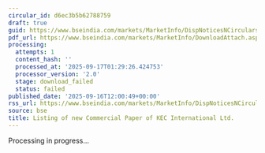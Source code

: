 ```yaml
---
circular_id: d6ec3b5b62788759
draft: true
guid: https://www.bseindia.com/markets/MarketInfo/DispNoticesNCirculars.aspx?Noticeid={D9A9515B-7703-4CC4-915F-F5DECAEE3403}&noticeno=20250916-57&dt=09/16/2025&icount=57&totcount=79&flag=0
pdf_url: https://www.bseindia.com/markets/MarketInfo/DownloadAttach.aspx?id=20250916-57&attachedId=
processing:
  attempts: 1
  content_hash: ''
  processed_at: '2025-09-17T01:29:26.424753'
  processor_version: '2.0'
  stage: download_failed
  status: failed
published_date: '2025-09-16T12:00:49+00:00'
rss_url: https://www.bseindia.com/markets/MarketInfo/DispNoticesNCirculars.aspx?Noticeid={D9A9515B-7703-4CC4-915F-F5DECAEE3403}&noticeno=20250916-57&dt=09/16/2025&icount=57&totcount=79&flag=0
source: bse
title: Listing of new Commercial Paper of KEC International Ltd.
---
```


Processing in progress...